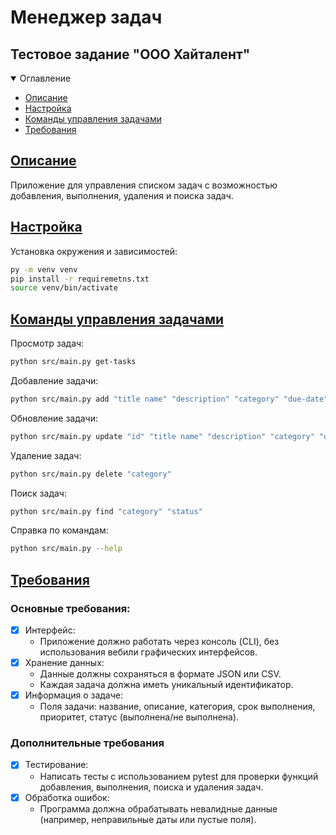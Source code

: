 # Менеджер задач

## Тестовое задание "ООО Хайталент"

<details open>
  <summary>Оглавление</summary>
  <ul>
    <li><a href="#описание">Описание</a></li>
    <li><a href="#настройка">Настройка</a></li>
    <li><a href="#команды_управления_задачами">Команды управления задачами</a></li>
    <li><a href="#требования">Требования</a></li>
  </ul>
</details>

## [Описание](#описание)

Приложение для управления списком задач с возможностью добавления, выполнения, удаления и поиска задач.

## [Настройка](#настройка)

Установка окружения и зависимостей:

```bash
py -m venv venv
pip install -r requiremetns.txt
source venv/bin/activate
```

## [Команды управления задачами](#команды_управления_задачами)

Просмотр задач:

```bash
python src/main.py get-tasks
```

Добавление задачи:

```bash
python src/main.py add "title name" "description" "category" "due-date" "priority" "status"
```

Обновление задачи:

```bash
python src/main.py update "id" "title name" "description" "category" "due-date" "priority" "status"
```

Удаление задач:

```bash
python src/main.py delete "category"
```

Поиск задач:

```bash
python src/main.py find "category" "status"
```

Справка по командам:

```bash
python src/main.py --help
```

## [Требования](#требования)

### Основные требования:

- [x] Интерфейс:
    - Приложение должно работать через консоль (CLI), без использования вебили графических интерфейсов.
- [x] Хранение данных:
    - Данные должны сохраняться в формате JSON или CSV.
    - Каждая задача должна иметь уникальный идентификатор.
- [x] Информация о задаче:
    - Поля задачи: название, описание, категория, срок выполнения, приоритет, статус (выполнена/не выполнена).

### Дополнительные требования

- [x] Тестирование:
    - Написать тесты с использованием pytest для проверки функций добавления, выполнения, поиска и удаления задач.
- [x] Обработка ошибок:
    - Программа должна обрабатывать невалидные данные (например, неправильные даты или пустые поля).
